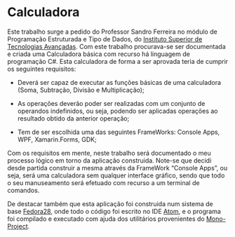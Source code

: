 
# Calculadora
Este trabalho surge a pedido do Professor Sandro Ferreira no módulo de Programação
Estruturada e Tipo de Dados, do [Instituto Superior de Tecnologias Avançadas](http://www.istec.pt/).
Com este trabalho procurava-se ser documentada e criada uma Calculadora básica
com recurso há linguagem de programação C#. Esta calculadora de forma a ser aprovada
teria de cumprir os seguintes requisitos:

- Deverá ser capaz de executar as funções básicas de uma calculadora (Soma,
Subtração, Divisão e Multiplicação);

- As operações deverão poder ser realizadas com um conjunto de operandos
indefinidos, ou seja, podendo ser aplicadas operações ao resultado obtido da
anterior operação;

- Tem de ser escolhida uma das seguintes FrameWorks: Console Apps, WPF,
Xamarin.Forms, GDK;

Com os requisitos em mente, neste trabalho será documentado o meu processo lógico
em torno da aplicação construida. Note-se que decidi desde partida construir a mesma
através da FrameWork “Console Apps”, ou seja, será uma calculadora sem qualquer
interface gráfico, sendo que todo o seu manuseamento será efetuado com recurso a um
terminal de comandos.

De destacar também que esta aplicação foi construida num sistema de base [Fedora28](https://getfedora.org),
onde todo o código foi escrito no IDE [Atom](https://atom.io), e o programa foi compilado e executado com
ajuda dos utilitários provenientes do [Mono-Project](https://www.mono-project.com).

